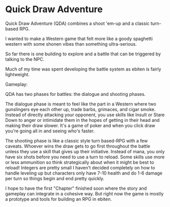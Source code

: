 # Quick Draw Adventure
Quick Draw Adventure (QDA) combines a shoot 'em-up and a classic turn-based RPG.

I wanted to make a Western game that felt more like a goody spaghetti western with some shonen vibes than something ultra-serious.

So far there is one building to explore and a battle that can be triggered by talking to the NPC.

Much of my time was spent developing the battle system as ebiten is fairly lightweight.

Gameplay:

QDA has two phases for battles: the dialogue and shooting phases.

The dialogue phase is meant to feel like the part in a Western where two gunslingers eye each other up, trade barbs, grimaces, and cigar smoke. Instead of directly attacking your opponent, you use skills like Insult or Stare Down to anger or intimidate them in the hopes of getting in their head and making their draw slower. It's a game of poker and when you click draw you're going all in and seeing who's faster. 

The shooting phase is like a classic style turn based-RPG with a few caveats. Whoever wins the draw gets to go first throughout the battle unless they use a skill that gives up their initiative. Instead of mana, you only have six shots before you need to use a turn to reload. Some skills use more or less ammunition so think strategically about when it might be best to reload! Integers are pretty small I haven't decided completely on how to handle leveling up but characters only have 7-10 health and do 1-6 damage per turn so things begin and end pretty quickly.

I hope to have the first "Chapter" finished soon where the story and gameplay can integrate in a cohesive way. But right now the game is mostly a prototype and tools for building an RPG in ebiten.
